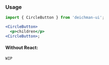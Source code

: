 ### Usage

```jsx
import { CircleButton } from 'deichman-ui';

<CircleButton>
  <p>children</p>
<CircleButton>;
```

#### Without React:

```html
WIP
```
